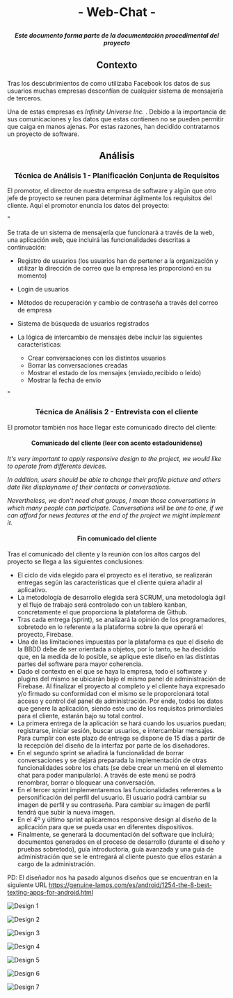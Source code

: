 # <p align="center"> - Web-Chat - </p>
##### <p align="center"> _Este documento forma parte de la documentación procedimental del proyecto_ </p>
## <p align="center"> Contexto </p>

Tras los descubrimientos de como utilizaba Facebook los datos de sus usuarios muchas empresas desconfían de cualquier sistema de mensajería de terceros.

Una de estas empresas es _Infinity Universe Inc._ . Debido a la importancia de sus comunicaciones y los datos que estas contienen no se pueden permitir que caiga en manos ajenas. Por estas razones, han decidido contratarnos un proyecto de software.


## <p align="center"> Análisis </p>
### <p align="center"> Técnica de Análisis 1 - Planificación Conjunta de Requisitos </p>


El promotor, el director de nuestra empresa de software y algún que otro jefe de proyecto se reunen para determinar ágilmente los requisitos del cliente. Aquí el promotor enuncia los datos del proyecto:

"

Se trata de un sistema de mensajería que funcionará a través de la web, una aplicación web, que incluirá las funcionalidades descritas a continuación:
- Registro de usuarios (los usuarios han de pertener a la organización y utilizar la dirección de correo que la empresa les proporcionó en su momento)

- Login de usuarios

- Métodos de recuperación y cambio de contraseña a través del correo de empresa

- Sistema de búsqueda de usuarios registrados

- La lógica de intercambio de mensajes debe incluir las siguientes características:

    - Crear conversaciones con los distintos usuarios
    - Borrar las conversaciones creadas
    - Mostrar el estado de los mensajes (enviado,recibido o leído)
    - Mostrar la fecha de envío

"

### <p align="center"> Técnica de Análisis 2 - Entrevista con el cliente </p>

El promotor también nos hace llegar este comunicado directo del cliente:


#### <p align="center">Comunicado del cliente (leer con acento estadounidense)</p>
_It's very important to apply responsive design to the project, we would like to operate from differents devices._

_In addition, users should be able to change their profile picture and others date like displayname of their contacts or conversations._

_Nevertheless, we don't need chat groups, I mean those conversations in which many people can participate. Conversations will be one to one, if we can afford for news features at the end of the project we might implement it._




#### <p align="center"> Fin comunicado del cliente </P>

Tras el comunicado del cliente y la reunión con los altos cargos del proyecto se llega a las siguientes conclusiones:

- El ciclo de vida elegido para el proyecto es el iterativo, se realizarán entregas según las características que el cliente quiera añadir al aplicativo.
- La metodología de desarrollo elegida será SCRUM, una metodología ágil y el flujo de trabajo será controlado con un tablero kanban, concretamente el que proporciona la plataforma de Github.
- Tras cada entrega (sprint), se analizará la opinión de los programadores, sobretodo en lo referente a la plataforma sobre la que operará el proyecto, Firebase.
- Una de las limitaciones impuestas por la plataforma es que el diseño de la BBDD debe de ser orientada a objetos, por lo tanto, se ha decidido que, en la medida de lo posible, se aplique este diseño en las distintas partes del software para mayor coherencia.
- Dado el contexto en el que se haya la empresa, todo el software y plugins del mismo se ubicarán bajo el mismo panel de administración de Firebase. Al finalizar el proyecto al completo y el cliente haya expresado y/o firmado su conformidad con el mismo se le proporcionará total acceso y control del panel de administración. Por ende, todos los datos que genere la aplicación, siendo este uno de los requisitos primordiales para el cliente, estarán bajo su total control.
- La primera entrega de la aplicación se hará cuando los usuarios puedan; registrarse, iniciar sesión, buscar usuarios, e intercambiar mensajes. Para cumplir con este plazo de entrega se dispone de 15 días a partir de la recepción del diseño de la interfaz por parte de los diseñadores.
- En el segundo sprint se añadirá la funcionalidad de borrar conversaciones y se dejará preparada la implementación de otras funcionalidades sobre los chats (se debe crear un menú en el elemento chat para poder manipularlo). A través de este menú se podrá renombrar, borrar o bloquear una conversación.
- En el tercer sprint implementaremos las funcionalidades referentes a la personificación del perfil del usuario. El usuario podrá cambiar su imagen de perfil y su contraseña. Para cambiar su imagen de perfil tendrá que subir la nueva imagen.
- En el 4º y último sprint aplicaremos responsive design al diseño de la aplicación para que se pueda usar en diferentes dispositivos.
- Finalmente, se generará la documentación del software que incluirá; documentos generados en el proceso de desarrollo (durante el diseño y pruebas sobretodo), guía introductoria, guía avanzada y una guía de administración que se le entregará al cliente puesto que ellos estarán a cargo de la administración.

PD: El diseñador nos ha pasado algunos diseños que se encuentran en la siguiente URL https://genuine-lamps.com/es/android/1254-the-8-best-texting-apps-for-android.html

![Design 1](https://user-images.githubusercontent.com/59183512/144724695-98484738-6d76-4f4a-a10d-fb457b141b20.png)

![Design 2](https://user-images.githubusercontent.com/59183512/144724700-d34500dc-cfab-4201-b017-eccd100d6a01.png)

![Design 3](https://user-images.githubusercontent.com/59183512/144724703-f27cf50d-b639-46f4-8470-4eb531f86a86.png)

![Design 4](https://user-images.githubusercontent.com/59183512/144724714-c70314cb-e562-48bc-856b-9da8adc7ebe0.png)

![Design 5](https://user-images.githubusercontent.com/59183512/144724716-778f2e98-4dc8-4237-b968-545d069ac516.png)

![Design 6](https://user-images.githubusercontent.com/59183512/144724720-92c2d4a9-9c0e-45dc-bb21-14678d2f7452.png)

![Design 7](https://user-images.githubusercontent.com/59183512/144724723-104bdbe4-df5a-43f5-9414-2493e71b1abb.png)
